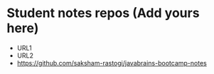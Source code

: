 # Student notes repos (Add yours here)
- URL1
- URL2
- https://github.com/saksham-rastogi/javabrains-bootcamp-notes